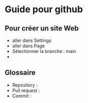 # Guide pour github

## Pour créer un site Web

- aller dans Settings
- aller dans Page
- Sélectionner la branche : main
- 

## Glossaire

- Repository :
- Pull request :
- Commit :
